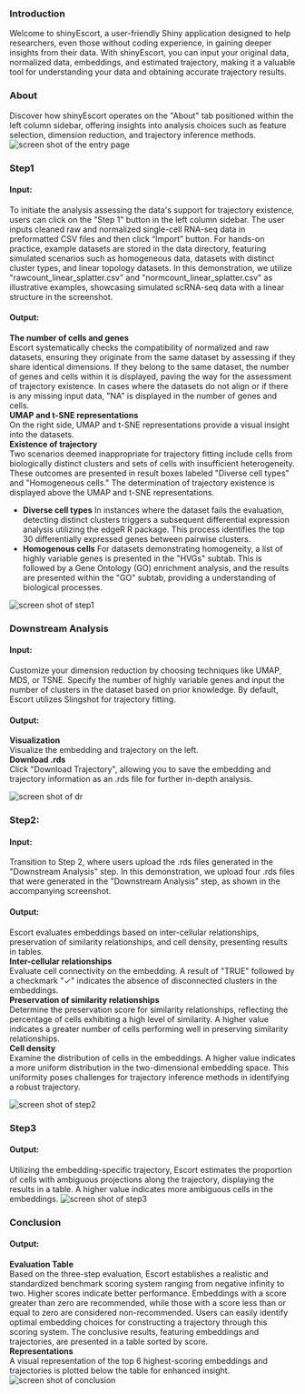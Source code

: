 ### Introduction
Welcome to shinyEscort, a user-friendly Shiny application designed to help researchers, even those without coding experience, in gaining deeper insights from their data. With shinyEscort, you can input your original data, normalized data, embeddings, and estimated trajectory, making it a valuable tool for understanding your data and obtaining accurate trajectory results.

### About
Discover how shinyEscort operates on the "About" tab positioned within the left column sidebar, offering insights into analysis choices such as feature selection, dimension reduction, and trajectory inference methods. 
![screen shot of the entry page](shiny_about.png)


### Step1
#### Input:
To initiate the analysis assessing the data's support for trajectory existence, users can click on the "Step 1" button in the left column sidebar. The user inputs cleaned raw and normalized single-cell RNA-seq data in preformatted CSV files and then click “Import” button. For hands-on practice, example datasets are stored in the data directory, featuring simulated scenarios such as homogeneous data, datasets with distinct cluster types, and linear topology datasets. In this demonstration, we utilize "rawcount_linear_splatter.csv" and "normcount_linear_splatter.csv" as illustrative examples, showcasing simulated scRNA-seq data with a linear structure in the screenshot.
#### Output:
**The number of cells and genes** <br/>
Escort systematically checks the compatibility of normalized and raw datasets, ensuring they originate from the same dataset by assessing if they share identical dimensions. If they belong to the same dataset, the number of genes and cells within it is displayed, paving the way for the assessment of trajectory existence. In cases where the datasets do not align or if there is any missing input data, "NA" is displayed in the number of genes and cells.<br/>
**UMAP and t-SNE representations** <br/>
On the right side, UMAP and t-SNE representations provide a visual insight into the datasets. <br/>
**Existence of trajectory** <br/>
Two scenarios deemed inappropriate for trajectory fitting include cells from biologically distinct clusters and sets of cells with insufficient heterogeneity. These outcomes are presented in result boxes labeled "Diverse cell types" and "Homogeneous cells." The determination of trajectory existence is displayed above the UMAP and t-SNE representations.
* **Diverse cell types**
In instances where the dataset fails the evaluation, detecting distinct clusters triggers a subsequent differential expression analysis utilizing the edgeR R package. This process identifies the top 30 differentially expressed genes between pairwise clusters.
* **Homogenous cells**
For datasets demonstrating homogeneity, a list of highly variable genes is presented in the "HVGs" subtab. This is followed by a Gene Ontology (GO) enrichment analysis, and the results are presented within the "GO" subtab, providing a understanding of biological processes.

![screen shot of step1](shiny_step1.png)


### Downstream Analysis
#### Input:
Customize your dimension reduction by choosing techniques like UMAP, MDS, or TSNE. Specify the number of highly variable genes and input the number of clusters in the dataset based on prior knowledge. By default, Escort utilizes Slingshot for trajectory fitting.
#### Output:
**Visualization** <br/>
Visualize the embedding and trajectory on the left.<br/>
**Download .rds** <br/>
Click "Download Trajectory", allowing you to save the embedding and trajectory information as an .rds file for further in-depth analysis.

![screen shot of dr](shiny_dr.png)

### Step2:
#### Input:
Transition to Step 2, where users upload the .rds files generated in the "Downstream Analysis" step. In this demonstration, we upload four .rds files that were generated in the "Downstream Analysis" step, as shown in the accompanying screenshot.
#### Output:
Escort evaluates embeddings based on inter-cellular relationships, preservation of similarity relationships, and cell density, presenting results in tables. <br/>
**Inter-cellular relationships** <br/>
Evaluate cell connectivity on the embedding. A result of "TRUE" followed by a checkmark "✓" indicates the absence of disconnected clusters in the embeddings. <br/>
**Preservation of similarity relationships** <br/>
Determine the preservation score for similarity relationships, reflecting the percentage of cells exhibiting a high level of similarity. A higher value indicates a greater number of cells performing well in preserving similarity relationships. <br/>
**Cell density** <br/>
Examine the distribution of cells in the embeddings. A higher value indicates a more uniform distribution in the two-dimensional embedding space. This uniformity poses challenges for trajectory inference methods in identifying a robust trajectory.

![screen shot of step2](shiny_step2.png)

### Step3
#### Output:
Utilizing the embedding-specific trajectory, Escort estimates the proportion of cells with ambiguous projections along the trajectory, displaying the results in a table. A higher value indicates more ambiguous cells in the embeddings.
![screen shot of step3](shiny_step3.png)


### Conclusion
#### Output:
**Evaluation Table** <br/>
Based on the three-step evaluation, Escort establishes a realistic and standardized benchmark scoring system ranging from negative infinity to two. Higher scores indicate better performance. Embeddings with a score greater than zero are recommended, while those with a score less than or equal to zero are considered non-recommended. Users can easily identify optimal embedding choices for constructing a trajectory through this scoring system. The conclusive results, featuring embeddings and trajectories, are presented in a table sorted by score. <br/>
**Representations** <br/>
A visual representation of the top 6 highest-scoring embeddings and trajectories is plotted below the table for enhanced insight.
![screen shot of conclusion](shiny_conclusion.png)
